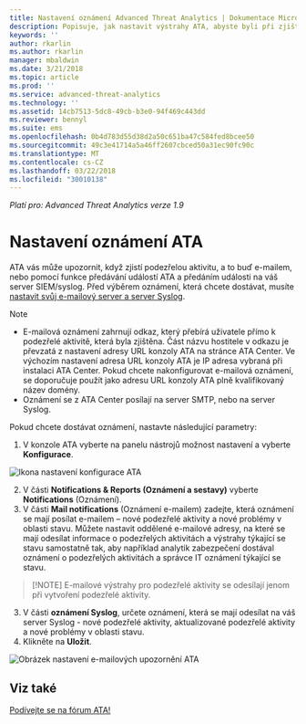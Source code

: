 ```yaml
---
title: Nastavení oznámení Advanced Threat Analytics | Dokumentace Microsoftu
description: Popisuje, jak nastavit výstrahy ATA, abyste byli při zjištění podezřelých aktivit upozorněni.
keywords: ''
author: rkarlin
ms.author: rkarlin
manager: mbaldwin
ms.date: 3/21/2018
ms.topic: article
ms.prod: ''
ms.service: advanced-threat-analytics
ms.technology: ''
ms.assetid: 14cb7513-5dc8-49cb-b3e0-94f469c443dd
ms.reviewer: bennyl
ms.suite: ems
ms.openlocfilehash: 0b4d783d55d38d2a50c651ba47c584fed8bcee50
ms.sourcegitcommit: 49c3e41714a5a46ff2607cbced50a31ec90fc90c
ms.translationtype: MT
ms.contentlocale: cs-CZ
ms.lasthandoff: 03/22/2018
ms.locfileid: "30010138"
---
```

*Platí pro: Advanced Threat Analytics verze 1.9*



# <a name="set-ata-notifications"></a>Nastavení oznámení ATA
ATA vás může upozornit, když zjistí podezřelou aktivitu, a to buď e-mailem, nebo pomocí funkce předávání událostí ATA a předáním události na váš server SIEM/syslog. Před výběrem oznámení, která chcete dostávat, musíte [nastavit svůj e-mailový server a server Syslog](setting-syslog-email-server-settings.md).

> [!NOTE]
> -   E-mailová oznámení zahrnují odkaz, který přebírá uživatele přímo k podezřelé aktivitě, která byla zjištěna. Část názvu hostitele v odkazu je převzatá z nastavení adresy URL konzoly ATA na stránce ATA Center. Ve výchozím nastavení adresa URL konzoly ATA je IP adresa vybraná při instalaci ATA Center. Pokud chcete nakonfigurovat e-mailová oznámení, se doporučuje použít jako adresu URL konzoly ATA plně kvalifikovaný název domény.
> -   Oznámení se z ATA Center posílají na server SMTP, nebo na server Syslog.


Pokud chcete dostávat oznámení, nastavte následující parametry:


1. V konzole ATA vyberte na panelu nástrojů možnost nastavení a vyberte **Konfigurace**.

![Ikona nastavení konfigurace ATA](media/ATA-config-icon.png)

2. V části **Notifications & Reports (Oznámení a sestavy)** vyberte **Notifications** (Oznámení).
3. V části **Mail notifications** (Oznámení e-mailem) zadejte, která oznámení se mají posílat e-mailem – nové podezřelé aktivity a nové problémy v oblasti stavu. Můžete nastavit oddělené e-mailové adresy, na které se mají odesílat informace o podezřelých aktivitách a výstrahy týkající se stavu samostatně tak, aby například analytik zabezpečení dostával oznámení o podezřelých aktivitách a správce IT oznámení týkající se stavu.
>   [!NOTE]
>   E-mailové výstrahy pro podezřelé aktivity se odesílají jenom při vytvoření podezřelé aktivity.
3. V části **oznámení Syslog**, určete oznámení, která se mají odesílat na váš server Syslog - nové podezřelé aktivity, aktualizované podezřelé aktivity a nové problémy v oblasti stavu.
5. Klikněte na **Uložit**.

![Obrázek nastavení e-mailových upozornění ATA](media/ata-mail-notification-settings.png)




## <a name="see-also"></a>Viz také
[Podívejte se na fórum ATA!](https://social.technet.microsoft.com/Forums/security/home?forum=mata)

